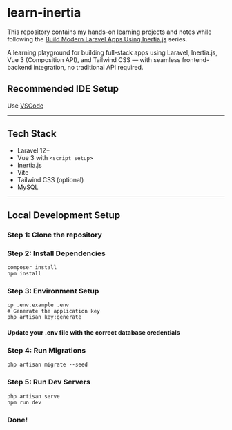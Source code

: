 # learn-inertia
This repository contains my hands-on learning projects and notes while following the [Build Modern Laravel Apps Using Inertia.js](https://laracasts.com/series/build-modern-laravel-apps-using-inertia-js/) series.

A learning playground for building full-stack apps using Laravel, Inertia.js, Vue 3 (Composition API), and Tailwind CSS — with seamless frontend-backend integration, no traditional API required.


## Recommended IDE Setup

Use [VSCode](https://code.visualstudio.com/)

---

## Tech Stack

- Laravel 12+
- Vue 3 with `<script setup>`
- Inertia.js
- Vite
- Tailwind CSS (optional)
- MySQL

---

## Local Development Setup
### Step 1: Clone the repository

### Step 2: Install Dependencies

```
composer install
npm install
```

### Step 3: Environment Setup

```
cp .env.example .env
# Generate the application key
php artisan key:generate
```

#### Update your .env file with the correct database credentials

### Step 4: Run Migrations
```
php artisan migrate --seed
```

### Step 5: Run Dev Servers
```
php artisan serve
npm run dev
```

### Done!
